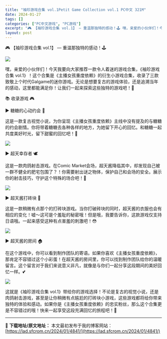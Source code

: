 ```yaml
---
title: "袖珍游戏合集 vol.1Petit Game Collection vol.1 PC中文 321M"
date: 2024-01-27
tags: []
categories: ["PC中文游戏", "PC游戏"]
excerpt: "🎮 【袖珍游戏合集 vol.1】 — 重温那独特的感动！🕹️ 嘿，亲爱的小伙伴们！今天我要向大家推荐一款令人着迷的游戏合集，《袖珍游戏合集 vol.1》！这个合集是《主播女孩重度依赖》的衍生小游戏合集，收录了三款致敬上个时代Galgame的迷你游戏。无论是想要复古的游戏体验，还是追溯当年的感动，这里&hellip;"
layout: post
---
```


🎮 【袖珍游戏合集 vol.1】 — 重温那独特的感动！🕹️

<img class="rich_pages wxw-img aligncenter" src="https://lad.sfcrom.cn/wp-content/uploads/2024/01/20240127123157-c5223.jpeg" data-imgfileid="110004655" data-ratio="0.4673913043478261" data-type="jpeg" data-w="460" data-imgqrcoded="1" />

嘿，亲爱的小伙伴们！今天我要向大家推荐一款令人着迷的游戏合集，《袖珍游戏合集 vol.1》！这个合集是《主播女孩重度依赖》的衍生小游戏合集，收录了三款致敬上个时代Galgame的迷你游戏。无论是想要复古的游戏体验，还是追溯当年的感动，这里都能满足你！让我们一起来探索这些独特的游戏吧！🎉

📚 收录游戏 🎮

▶️ 糖糖的心动约会 💖

这是一款复古视觉小说，为你呈现《主播女孩重度依赖》主线中没有提及的与糖糖的约会剧情。你将带着糖糖去各种各样的地方，为她留下开心的回忆。和糖糖一起共度美好时光，留下甜蜜的回忆吧！🍨

<img class="rich_pages wxw-img" src="https://lad.sfcrom.cn/wp-content/uploads/2024/01/20240127123158-76d6f.jpeg" data-imgfileid="110004656" data-ratio="0.5612244897959183" data-type="jpeg" data-w="1274" />

▶️ 超天幸存者 🕊️

这是一款肉鸽射击游戏。在Comic Market会场，超天酱降临其中，却发现自己被一群不健全的肥宅包围了？！你需要射出谜之物体，保护自己和会场的安全。展示你的射击技巧，守护这个特殊的场合吧！💪

<img class="rich_pages wxw-img" src="https://lad.sfcrom.cn/wp-content/uploads/2024/01/20240127123158-485fb.jpeg" data-imgfileid="110004657" data-ratio="0.5611285266457681" data-type="jpeg" data-w="1276" />

▶️ 超天酱打砖块 🧱

这是一款稍微有点那个的打砖块游戏。当你打破砖块的同时，超天酱的衣服也会有相应的变化！嘘～这可是个羞耻的秘密哦！但是哦，我要告诉你，这款游戏仅支持日语哦。一起来感受这种有点害羞的刺激吧！😳

<img class="rich_pages wxw-img" src="https://lad.sfcrom.cn/wp-content/uploads/2024/01/20240127123158-66d93.jpeg" data-imgfileid="110004658" data-ratio="0.5625" data-type="jpeg" data-w="1920" />

▶️ 超天酱的房间 🏠

在这个游戏中，你可以看到制作团队的寄语。如果你喜欢《主播女孩重度依赖》，那肯定不容错过这个小彩蛋！在超天酱的房间里，你可以找到制作团队给你的温暖留言。这个留言对于我们来说意义非凡，就像是与你们一起分享这段期间的美好回忆一样。💕

<img class="rich_pages wxw-img" src="https://lad.sfcrom.cn/wp-content/uploads/2024/01/20240127123158-c2f48.jpeg" data-imgfileid="110004659" data-ratio="0.6252945797329144" data-type="jpeg" data-w="1273" />

这就是《袖珍游戏合集 vol.1》带给你的游戏选择！不论是复古的视觉小说，还是肉鸽射击游戏，甚至是让你稍微有点尴尬的打砖块小游戏，这些游戏都将给你带来独特的体验和感动。如果你是《主播女孩重度依赖》的忠实粉丝，那么这个合集更是不容错过的哦！快来一起享受这段充满回忆的旅程吧！🌟

---
📖 **下载地址/原文地址：** 本文最初发布于我的博客网站：[https://lad.sfcrom.cn/2024/01/4841/](https://lad.sfcrom.cn/2024/01/4841/)
